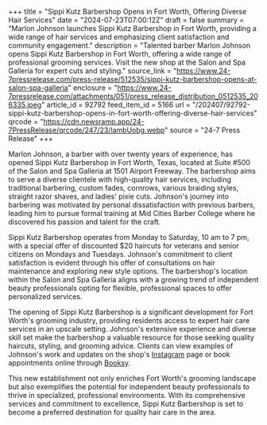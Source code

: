 +++
title = "Sippi Kutz Barbershop Opens in Fort Worth, Offering Diverse Hair Services"
date = "2024-07-23T07:00:12Z"
draft = false
summary = "Marlon Johnson launches Sippi Kutz Barbershop in Fort Worth, providing a wide range of hair services and emphasizing client satisfaction and community engagement."
description = "Talented barber Marlon Johnson opens Sippi Kutz Barbershop in Fort Worth, offering a wide range of professional grooming services. Visit the new shop at the Salon and Spa Galleria for expert cuts and styling."
source_link = "https://www.24-7pressrelease.com/press-release/512535/sippi-kutz-barbershop-opens-at-salon-spa-galleria"
enclosure = "https://www.24-7pressrelease.com/attachments/051/press_release_distribution_0512535_206335.jpeg"
article_id = 92792
feed_item_id = 5166
url = "/202407/92792-sippi-kutz-barbershop-opens-in-fort-worth-offering-diverse-hair-services"
qrcode = "https://cdn.newsramp.app/24-7PressRelease/qrcode/247/23/lambUobg.webp"
source = "24-7 Press Release"
+++

<p>Marlon Johnson, a barber with over twenty years of experience, has opened Sippi Kutz Barbershop in Fort Worth, Texas, located at Suite #500 of the Salon and Spa Galleria at 1501 Airport Freeway. The barbershop aims to serve a diverse clientele with high-quality hair services, including traditional barbering, custom fades, cornrows, various braiding styles, straight razor shaves, and ladies' pixie cuts. Johnson's journey into barbering was motivated by personal dissatisfaction with previous barbers, leading him to pursue formal training at Mid Cities Barber College where he discovered his passion and talent for the craft.</p><p>Sippi Kutz Barbershop operates from Monday to Saturday, 10 am to 7 pm, with a special offer of discounted $20 haircuts for veterans and senior citizens on Mondays and Tuesdays. Johnson's commitment to client satisfaction is evident through his offer of consultations on hair maintenance and exploring new style options. The barbershop's location within the Salon and Spa Galleria aligns with a growing trend of independent beauty professionals opting for flexible, professional spaces to offer personalized services.</p><p>The opening of Sippi Kutz Barbershop is a significant development for Fort Worth's grooming industry, providing residents access to expert hair care services in an upscale setting. Johnson's extensive experience and diverse skill set make the barbershop a valuable resource for those seeking quality haircuts, styling, and grooming advice. Clients can view examples of Johnson's work and updates on the shop's <a href='https://www.instagram.com' rel='nofollow' target='_blank'>Instagram</a> page or book appointments online through <a href='https://www.booksy.com' rel='nofollow' target='_blank'>Booksy</a>.</p><p>This new establishment not only enriches Fort Worth's grooming landscape but also exemplifies the potential for independent beauty professionals to thrive in specialized, professional environments. With its comprehensive services and commitment to excellence, Sippi Kutz Barbershop is set to become a preferred destination for quality hair care in the area.</p>